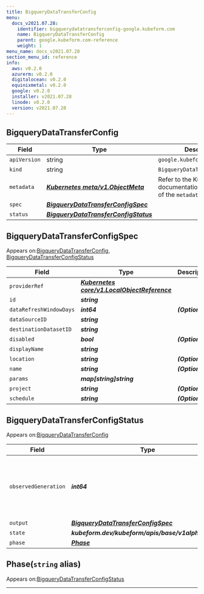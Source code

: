 ```yaml
---
title: BigqueryDataTransferConfig
menu:
  docs_v2021.07.28:
    identifier: bigquerydatatransferconfig-google.kubeform.com
    name: BigqueryDataTransferConfig
    parent: google.kubeform.com-reference
    weight: 1
menu_name: docs_v2021.07.28
section_menu_id: reference
info:
  aws: v0.2.0
  azurerm: v0.2.0
  digitalocean: v0.2.0
  equinixmetal: v0.2.0
  google: v0.2.0
  installer: v2021.07.28
  linode: v0.2.0
  version: v2021.07.28
---
```


## BigqueryDataTransferConfig
| Field | Type | Description |
| ------ | ----- | ----------- |
| `apiVersion` | string | `google.kubeform.com/v1alpha1` |
|    `kind` | string | `BigqueryDataTransferConfig` |
| `metadata` | ***[Kubernetes meta/v1.ObjectMeta](https://v1-18.docs.kubernetes.io/docs/reference/generated/kubernetes-api/v1.18/#objectmeta-v1-meta)***|Refer to the Kubernetes API documentation for the fields of the `metadata` field.|
| `spec` | ***[BigqueryDataTransferConfigSpec](#bigquerydatatransferconfigspec)***||
| `status` | ***[BigqueryDataTransferConfigStatus](#bigquerydatatransferconfigstatus)***||
## BigqueryDataTransferConfigSpec

Appears on:[BigqueryDataTransferConfig](#bigquerydatatransferconfig), [BigqueryDataTransferConfigStatus](#bigquerydatatransferconfigstatus)

| Field | Type | Description |
| ------ | ----- | ----------- |
| `providerRef` | ***[Kubernetes core/v1.LocalObjectReference](https://v1-18.docs.kubernetes.io/docs/reference/generated/kubernetes-api/v1.18/#localobjectreference-v1-core)***||
| `id` | ***string***||
| `dataRefreshWindowDays` | ***int64***| ***(Optional)*** |
| `dataSourceID` | ***string***||
| `destinationDatasetID` | ***string***||
| `disabled` | ***bool***| ***(Optional)*** |
| `displayName` | ***string***||
| `location` | ***string***| ***(Optional)*** |
| `name` | ***string***| ***(Optional)*** |
| `params` | ***map[string]string***||
| `project` | ***string***| ***(Optional)*** |
| `schedule` | ***string***| ***(Optional)*** |
## BigqueryDataTransferConfigStatus

Appears on:[BigqueryDataTransferConfig](#bigquerydatatransferconfig)

| Field | Type | Description |
| ------ | ----- | ----------- |
| `observedGeneration` | ***int64***| ***(Optional)*** Resource generation, which is updated on mutation by the API Server.|
| `output` | ***[BigqueryDataTransferConfigSpec](#bigquerydatatransferconfigspec)***| ***(Optional)*** |
| `state` | ***kubeform.dev/kubeform/apis/base/v1alpha1.State***| ***(Optional)*** |
| `phase` | ***[Phase](#phase)***| ***(Optional)*** |
## Phase(`string` alias)

Appears on:[BigqueryDataTransferConfigStatus](#bigquerydatatransferconfigstatus)

---
